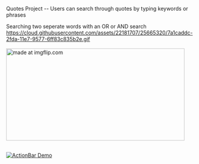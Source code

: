Quotes Project -- Users can search through quotes by typing keywords or phrases

Searching two seperate words with an OR or AND search
https://cloud.githubusercontent.com/assets/22181707/25665320/7a1caddc-2fda-11e7-9577-6ff83c835b2e.gif
<br>
<br>
<a href="https://imgflip.com/gif/1oc9cx"><img src="https://i.imgflip.com/1oc9cx.gif" title="made at imgflip.com" width="480" height="248"/></a>
<br>
<br>
<p><a href="https://camo.githubusercontent.com/ca8dcb97d6710436f194a18a9695596052680a1e/687474703a2f2f64726f70732e7269636172646f616c636f6365722e636f6d2f64726f70732f6472617765726d656e755f616374696f6e6261722d614c467535496b7344452e676966" target="_blank"><img src="https://camo.githubusercontent.com/ca8dcb97d6710436f194a18a9695596052680a1e/687474703a2f2f64726f70732e7269636172646f616c636f6365722e636f6d2f64726f70732f6472617765726d656e755f616374696f6e6261722d614c467535496b7344452e676966" alt="ActionBar Demo" data-canonical-src="http://drops.ricardoalcocer.com/drops/drawermenu_actionbar-aLFu5IksDE.gif" style="max-width:100%;"></a></p>

